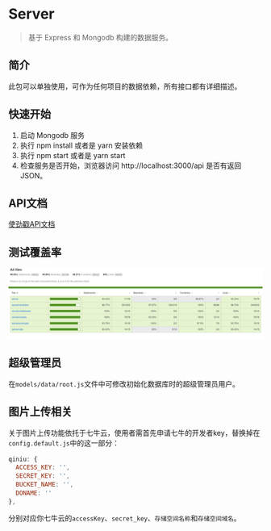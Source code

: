 # Server

> 基于 Express 和 Mongodb 构建的数据服务。

## 简介

此包可以单独使用，可作为任何项目的数据依赖，所有接口都有详细描述。

## 快速开始

  1. 启动 Mongodb 服务
  2. 执行 npm install 或者是 yarn 安装依赖
  3. 执行 npm start 或者是 yarn start
  4. 检查服务是否开始，浏览器访问 http://localhost:3000/api 是否有返回JSON。

## API文档

[使劲戳API文档](../API.md)

## 测试覆盖率

![测试覆盖率](./screenshots/test_cover.jpg)

## 超级管理员

在`models/data/root.js`文件中可修改初始化数据库时的超级管理员用户。

## 图片上传相关

关于图片上传功能依托于七牛云，使用者需首先申请七牛的开发者key，替换掉在`config.default.js`中的这一部分：

```javascript
qiniu: {
  ACCESS_KEY: '',
  SECRET_KEY: '',
  BUCKET_NAME: '',
  DONAME: ''
},
```

分别对应你七牛云的`accessKey`、`secret_key`、`存储空间名称`和`存储空间域名`。

